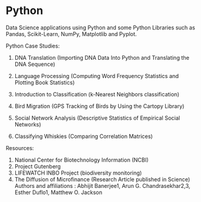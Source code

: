 # Python
Data Science applications using Python and some Python Libraries such as Pandas, Scikit-Learn, NumPy, Matplotlib and Pyplot.


Python Case Studies:
1. DNA Translation
(Importing DNA Data Into Python and Translating the DNA Sequence)

2. Language Processing
(Computing Word Frequency Statistics and Plotting Book Statistics)

3. Introduction to Classification
(k-Nearest Neighbors classification)

4.  Bird Migration
(GPS Tracking of Birds by Using the Cartopy Library)

5.  Social Network Analysis
 (Descriptive Statistics of Empirical Social  Networks)
 
6.  Classifying Whiskies (Comparing Correlation Matrices)



Resources:
1. National Center for Biotechnology Information (NCBI) 
2. Project Gutenberg
3. LIFEWATCH INBO Project (biodiversity monitoring)
4. The Diffusion of Microfinance (Research Article published in Science) 
Authors and affiliations :  Abhijit Banerjee1, Arun G. Chandrasekhar2,3, Esther Duflo1, Matthew O. Jackson
